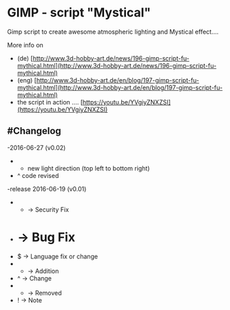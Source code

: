 # GIMP - script "Mystical"

Gimp script to create awesome atmospheric lighting and Mystical effect....

More info on

* (de) [http://www.3d-hobby-art.de/news/196-gimp-script-fu-mythical.html](http://www.3d-hobby-art.de/news/196-gimp-script-fu-mythical.html)
* (eng) [http://www.3d-hobby-art.de/en/blog/197-gimp-script-fu-mythical.html](http://www.3d-hobby-art.de/en/blog/197-gimp-script-fu-mythical.html)
* the script in action ....  [https://youtu.be/YVgiyZNXZSI](https://youtu.be/YVgiyZNXZSI)

## #Changelog

-2016-06-27 (v0.02)
* + new light direction (top left to bottom right)
* ^ code revised

-release 2016-06-19 (v0.01)

* * -> Security Fix
* # -> Bug Fix
* $ -> Language fix or change
* + -> Addition
* ^ -> Change
* - -> Removed
* ! -> Note